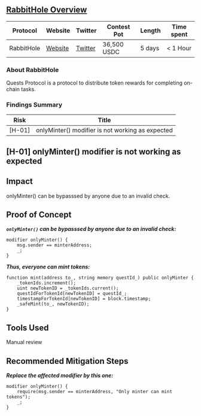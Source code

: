 ## [RabbitHole Overview](https://code4rena.com/contests/2023-01-rabbithole-quest-protocol-contest#top)

| Protocol | Website     | Twitter     | Contest Pot | Length | Time spent |
|----------|-------------|-------------|-------------|--------|------------|
| RabbitHole | [Website](https://rabbithole.gg/) | [Twitter](https://twitter.com/rabbithole_gg) | 36,500 USDC | 5 days | < 1 Hour  |

### About RabbitHole

Quests Protocol is a protocol to distribute token rewards for completing on-chain tasks.

### Findings Summary

| Risk   | Title                                                                             |
|--------|-----------------------------------------------------------------------------------|
| [H-01] | onlyMinter() modifier is not working as expected       |


## [H-01] onlyMinter() modifier is not working as expected

## Impact

onlyMinter() can be bypasssed by anyone due to an invalid check.

## Proof of Concept

***`onlyMinter()` can be bypasssed by anyone due to an invalid check:***

```solidity
modifier onlyMinter() {
    msg.sender == minterAddress;
    _;
}
```

***Thus, everyone can mint tokens:***

```solidity
function mint(address to_, string memory questId_) public onlyMinter {
    _tokenIds.increment();
    uint newTokenID = _tokenIds.current();
    questIdForTokenId[newTokenID] = questId_;
    timestampForTokenId[newTokenID] = block.timestamp;
    _safeMint(to_, newTokenID);
}
```

## Tools Used

Manual review

## Recommended Mitigation Steps

***Replace the affected modifier by this one:***

```solidity
modifier onlyMinter() {
    require(msg.sender == minterAddress, "Only minter can mint tokens");
    _;
}
```
